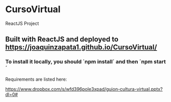 ﻿# CursoVirtual
ReactJS Project

## Built with ReactJS and deployed to https://joaquinzapata1.github.io/CursoVirtual/

### To install it locally, you should ´npm install´ and then ´npm start´

Requirements are listed here:

https://www.dropbox.com/s/wfd396pole3xpad/guion-cultura-virtual.pptx?dl=0#
